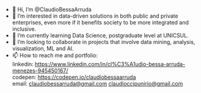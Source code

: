 - 👋 Hi, I’m @ClaudioBessaArruda
- 👀 I’m interested in data-driven solutions in both public and private enterprises, even more if it benefits society to be more integrated and inclusive. 
- 🌱 I’m currently learning Data Science, postgraduate level at UNICSUL.
- 💞️ I’m looking to collaborate in projects that involve data mining, analysis, visualization, ML and AI.
- 📫 How to reach me and portfolio:  
linkedin: https://www.linkedin.com/in/cl%C3%A1udio-bessa-arruda-menezes-945450167/  
codepen: https://codepen.io/claudiobessaarruda  
email: claudiobessarruda@gmail.com
       claudioccjpunirio@gmail.com
